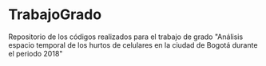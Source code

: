 # TrabajoGrado
Repositorio de los códigos realizados para el trabajo de grado "Análisis espacio temporal de los hurtos de celulares en la ciudad de Bogotá durante el periodo 2018"
